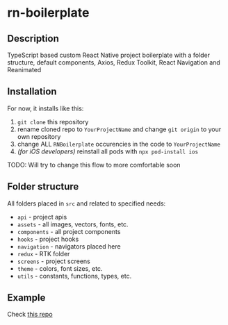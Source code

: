 # rn-boilerplate

## Description

TypeScript based custom React Native project boilerplate with a folder structure, default components, Axios, Redux Toolkit, React Navigation and Reanimated

## Installation

For now, it installs like this:

1. `git clone` this repository
2. rename cloned repo to `YourProjectName` and change `git origin` to your own repository
3. change ALL `RNBoilerplate` occurencies in the code to `YourProjectName`
4. *(for iOS developers)* reinstall all pods with `npx pod-install ios`

TODO: Will try to change this flow to more comfortable soon

## Folder structure

All folders placed in `src` and related to specified needs:

- `api` - project apis
- `assets` - all images, vectors, fonts, etc.
- `components` - all project components
- `hooks` - project hooks
- `navigation` - navigators placed here
- `redux` - RTK folder
- `screens` - project screens
- `theme` - colors, font sizes, etc.
- `utils` - constants, functions, types, etc.

## Example

Check [this repo](https://github.com/monkeedev/rn-boilerplate-example)
